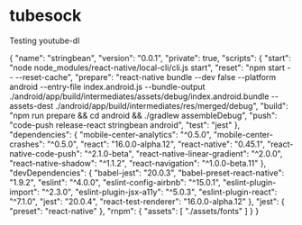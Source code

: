 # tubesock
Testing youtube-dl

{
  "name": "stringbean",
  "version": "0.0.1",
  "private": true,
  "scripts": {
    "start": "node node_modules/react-native/local-cli/cli.js start",
    "reset": "npm start -- --reset-cache",
    "prepare": "react-native bundle --dev false --platform android --entry-file index.android.js --bundle-output ./android/app/build/intermediates/assets/debug/index.android.bundle --assets-dest ./android/app/build/intermediates/res/merged/debug",
    "build": "npm run prepare && cd android && ./gradlew assembleDebug",
    "push": "code-push release-react stringbean android",
    "test": "jest"
  },
  "dependencies": {
    "mobile-center-analytics": "^0.5.0",
    "mobile-center-crashes": "^0.5.0",
    "react": "16.0.0-alpha.12",
    "react-native": "0.45.1",
    "react-native-code-push": "^2.1.0-beta",
    "react-native-linear-gradient": "^2.0.0",
    "react-native-shadow": "^1.1.2",
    "react-navigation": "^1.0.0-beta.11"
  },
  "devDependencies": {
    "babel-jest": "20.0.3",
    "babel-preset-react-native": "1.9.2",
    "eslint": "^4.0.0",
    "eslint-config-airbnb": "^15.0.1",
    "eslint-plugin-import": "^2.3.0",
    "eslint-plugin-jsx-a11y": "^5.0.3",
    "eslint-plugin-react": "^7.1.0",
    "jest": "20.0.4",
    "react-test-renderer": "16.0.0-alpha.12"
  },
  "jest": {
    "preset": "react-native"
  },
  "rnpm": {
    "assets": [
      "./assets/fonts"
    ]
  }
}
